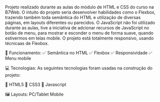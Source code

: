 Projeto realizado durante as aulas do módulo de HTML e CSS do curso na B7Web.
O intuito do projeto seria desenvolver habilidades como o Flexbox, trazendo também toda semântica do HTML e utilização de diversas páginas, em layouts diferentes ou parecidos.
O JavaScript não foi utilizado durante as aulas, tive a iniciativa de adcionar recursos de JavaScript no botão de menu, para mostrar e esconder o menu de forma suave, quando estivermos em telas mobile. O projeto está totalmente responsivo, usando técnicaas de Flexbox.

🎢 Funcionamento:
✅ Semântica no HTML
✅ Flexbox
✅ Responsividade
✅ Menu mobile

💻 Tecnologias:
As seguintes tecnologias foram usadas na construção do projeto:

🔣 HTML5
🎨 CSS3
🔌 Javascript

🖼️ Layouts:
PC/Tablet
Mobile
